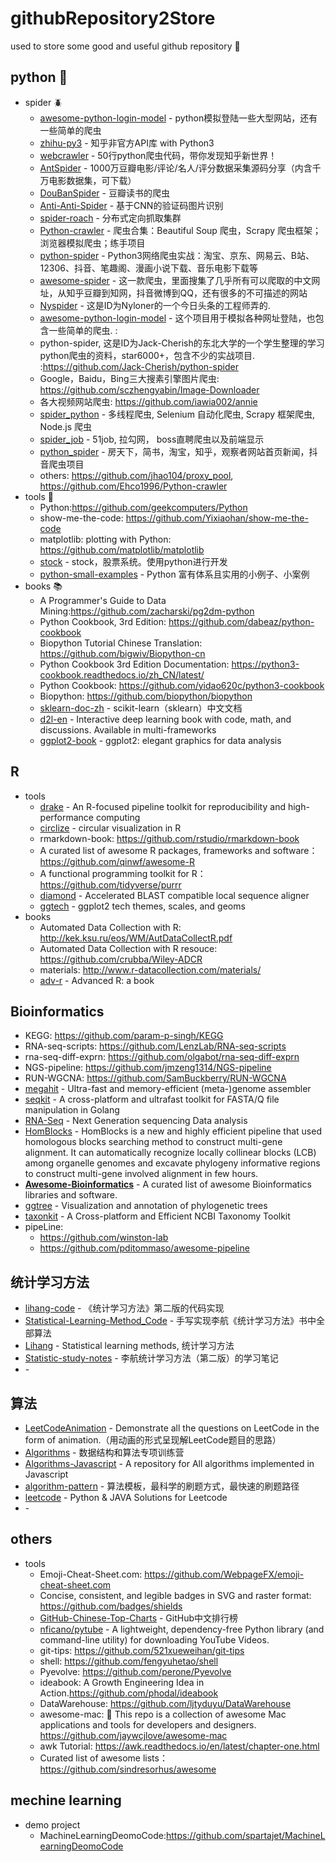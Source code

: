# githubRepository2Store
used to store some good and useful github repository :floppy_disk:


## python :snake:
+ spider :beetle:
  + [awesome-python-login-model](https://github.com/Kr1s77/awesome-python-login-model) - python模拟登陆一些大型网站，还有一些简单的爬虫
  + [zhihu-py3](https://github.com/7sDream/zhihu-py3) - 知乎非官方API库 with Python3
  + [webcrawler](https://github.com/huntingzhu/webcrawler) - 50行python爬虫代码，带你发现知乎新世界！
  + [AntSpider](https://github.com/csuldw/AntSpider) - 1000万豆瓣电影/评论/名人/评分数据采集源码分享（内含千万电影数据集，可下载）
  + [DouBanSpider](https://github.com/lanbing510/DouBanSpider) - 豆瓣读书的爬虫
  + [Anti-Anti-Spider](https://github.com/luyishisi/Anti-Anti-Spider) - 基于CNN的验证码图片识别
  + [spider-roach](https://github.com/weizetao/spider-roach) - 分布式定向抓取集群 
  + [Python-crawler](https://github.com/Ehco1996/Python-crawler) - 爬虫合集：Beautiful Soup 爬虫，Scrapy 爬虫框架； 浏览器模拟爬虫；练手项目
  + [python-spider](https://github.com/Jack-Cherish/python-spider) - Python3网络爬虫实战：淘宝、京东、网易云、B站、12306、抖音、笔趣阁、漫画小说下载、音乐电影下载等
  + [awesome-spider](https://github.com/facert/awesome-spider) - 这一款爬虫，里面搜集了几乎所有可以爬取的中文网址，从知乎豆瓣到知网，抖音微博到QQ，还有很多的不可描述的网站
  + [Nyspider](https://github.com/Nyloner/Nyspider) - 这是ID为Nyloner的一个今日头条的工程师弄的.
  + [awesome-python-login-model](https://github.com/CriseLYJ/awesome-python-login-model) - 这个项目用于模拟各种网址登陆，也包含一些简单的爬虫. :
  + python-spider, 这是ID为Jack-Cherish的东北大学的一个学生整理的学习python爬虫的资料，star6000+，包含不少的实战项目. :https://github.com/Jack-Cherish/python-spider
  + Google，Baidu，Bing三大搜素引擎图片爬虫: https://github.com/sczhengyabin/Image-Downloader
  + 各大视频网站爬虫: https://github.com/iawia002/annie
  + [spider_python](https://github.com/xingag/spider_python) - 多线程爬虫, Selenium 自动化爬虫, Scrapy 框架爬虫, Node.js 爬虫
  + [spider_job](https://github.com/xianyunyh/spider_job) - 51job, 拉勾网， boss直聘爬虫以及前端显示
  + [python_spider](https://github.com/liangzhuz/python_spider) - 房天下，简书，淘宝，知乎，观察者网站首页新闻，抖音爬虫项目
  + others: https://github.com/jhao104/proxy_pool, https://github.com/Ehco1996/Python-crawler
+ tools :wrench:
  + Python:https://github.com/geekcomputers/Python
  + show-me-the-code: https://github.com/Yixiaohan/show-me-the-code
  + matplotlib: plotting with Python: https://github.com/matplotlib/matplotlib
  + [stock](https://github.com/pythonstock/stock) - stock，股票系统。使用python进行开发
  + [python-small-examples](https://github.com/jackzhenguo/python-small-examples) - Python 富有体系且实用的小例子、小案例
+ books :books:
  + A Programmer's Guide to Data Mining:https://github.com/zacharski/pg2dm-python
  + Python Cookbook, 3rd Edition: https://github.com/dabeaz/python-cookbook
  + Biopython Tutorial Chinese Translation: https://github.com/bigwiv/Biopython-cn
  + Python Cookbook 3rd Edition Documentation: https://python3-cookbook.readthedocs.io/zh_CN/latest/
  + Python Cookbook: https://github.com/yidao620c/python3-cookbook
  + Biopython: https://github.com/biopython/biopython
  + [sklearn-doc-zh](https://github.com/apachecn/sklearn-doc-zh) - scikit-learn（sklearn）中文文档
  + [d2l-en](https://github.com/d2l-ai/d2l-en) - Interactive deep learning book with code, math, and discussions. Available in multi-frameworks
  + [ggplot2-book](https://github.com/hadley/ggplot2-book) - ggplot2: elegant graphics for data analysis



## R
+ tools
  + [drake](https://github.com/ropensci/drake) - An R-focused pipeline toolkit for reproducibility and high-performance computing
  + [circlize](https://github.com/jokergoo/circlize) - circular visualization in R
  + rmarkdown-book: https://github.com/rstudio/rmarkdown-book 
  + A curated list of awesome R packages, frameworks and software： https://github.com/qinwf/awesome-R
  + A functional programming toolkit for R： https://github.com/tidyverse/purrr
  + [diamond](https://github.com/bbuchfink/diamond) - Accelerated BLAST compatible local sequence aligner
  + [ggtech](https://github.com/ricardo-bion/ggtech) - ggplot2 tech themes, scales, and geoms
+ books
  + Automated Data Collection with R: http://kek.ksu.ru/eos/WM/AutDataCollectR.pdf
  + Automated Data Collection with R resouce: https://github.com/crubba/Wiley-ADCR
  + materials: http://www.r-datacollection.com/materials/
  + [adv-r](https://github.com/hadley/adv-r) - Advanced R: a book


## Bioinformatics
+ KEGG: https://github.com/param-p-singh/KEGG
+ RNA-seq-scripts: https://github.com/LenzLab/RNA-seq-scripts
+ rna-seq-diff-exprn: https://github.com/olgabot/rna-seq-diff-exprn
+ NGS-pipeline: https://github.com/jmzeng1314/NGS-pipeline
+ RUN-WGCNA: https://github.com/SamBuckberry/RUN-WGCNA
+ [megahit](https://github.com/voutcn/megahit) - Ultra-fast and memory-efficient (meta-)genome assembler
+ [seqkit](https://github.com/shenwei356/seqkit) - A cross-platform and ultrafast toolkit for FASTA/Q file manipulation in Golang
+ [RNA-Seq](https://github.com/gouthamatla/RNA-Seq) - Next Generation sequencing Data analysis
+ [HomBlocks](https://github.com/fenghen360/HomBlocks) - HomBlocks is a new and highly efficient pipeline that used homologous blocks searching method to construct multi-gene alignment. It can automatically recognize locally collinear blocks (LCB) among organelle genomes and excavate phylogeny informative regions to construct multi-gene involved alignment in few hours.
+ [**Awesome-Bioinformatics**](https://github.com/danielecook/Awesome-Bioinformatics) - A curated list of awesome Bioinformatics libraries and software. 
+ [ggtree](https://github.com/GuangchuangYu/ggtree) - Visualization and annotation of phylogenetic trees
+ [taxonkit](https://github.com/shenwei356/taxonkit) - A Cross-platform and Efficient NCBI Taxonomy Toolkit
+ pipeLine: 
  + https://github.com/winston-lab
  + https://github.com/pditommaso/awesome-pipeline


## 统计学习方法
+ [lihang-code](https://github.com/fengdu78/lihang-code) - 《统计学习方法》第二版的代码实现
+ [Statistical-Learning-Method_Code](https://github.com/Dod-o/Statistical-Learning-Method_Code) - 手写实现李航《统计学习方法》书中全部算法
+ [Lihang](https://github.com/SmirkCao/Lihang) - Statistical learning methods, 统计学习方法
+ [Statistic-study-notes](https://github.com/kingsunfather/Statistic-study-notes) - 李航统计学习方法（第二版）的学习笔记
+ []() - 


## 算法
+ [LeetCodeAnimation](https://github.com/MisterBooo/LeetCodeAnimation) - Demonstrate all the questions on LeetCode in the form of animation.（用动画的形式呈现解LeetCode题目的思路）
+ [Algorithms](https://github.com/iostalks/Algorithms) - 数据结构和算法专项训练营
+ [Algorithms-Javascript](https://github.com/TheAlgorithms/Javascript) - A repository for All algorithms implemented in Javascript
+ [algorithm-pattern](https://github.com/greyireland/algorithm-pattern) - 算法模板，最科学的刷题方式，最快速的刷题路径
+ [leetcode](https://github.com/RinLinux/leetcode) - Python & JAVA Solutions for Leetcode
+ []() - 





## others
+ tools 
  + Emoji-Cheat-Sheet.com: https://github.com/WebpageFX/emoji-cheat-sheet.com
  + Concise, consistent, and legible badges in SVG and raster format: https://github.com/badges/shields
  + [GitHub-Chinese-Top-Charts](https://github.com/kon9chunkit/GitHub-Chinese-Top-Charts) - GitHub中文排行榜
  + [nficano/pytube](https://github.com/nficano/pytube) - A lightweight, dependency-free Python library (and command-line utility) for downloading YouTube Videos.
  + git-tips: https://github.com/521xueweihan/git-tips
  + shell: https://github.com/fengyuhetao/shell
  + Pyevolve: https://github.com/perone/Pyevolve
  + ideabook: A Growth Engineering Idea in Action.https://github.com/phodal/ideabook
  + DataWarehouse: https://github.com/ljtyduyu/DataWarehouse
  + awesome-mac:  This repo is a collection of awesome Mac applications and tools for developers and designers. https://github.com/jaywcjlove/awesome-mac
  + awk Tutorial: https://awk.readthedocs.io/en/latest/chapter-one.html
  + Curated list of awesome lists： https://github.com/sindresorhus/awesome
  
## mechine learning 
+ demo project
  + MachineLearningDeomoCode:https://github.com/spartajet/MachineLearningDeomoCode


